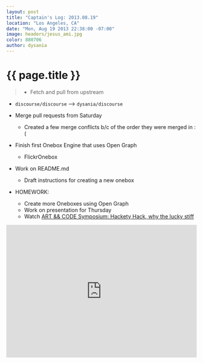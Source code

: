```yaml
---
layout: post
title: "Captain's Log: 2013.08.19"
location: "Los Angeles, CA"
date: "Mon, Aug 19 2013 22:38:00 -07:00"
image: headers/jesus_ami.jpg
color: 880706
author: dysania
---
```


{{ page.title }}
================
>+ Fetch and pull from upstream
  + `discourse/discourse` --> `dysania/discourse`
+ Merge pull requests from Saturday
  + Created a few merge conflicts b/c of the order they were merged in :(
+ Finish first Onebox Engine that uses Open Graph
  + FlickrOnebox
+ Work on README.md
  + Draft instructions for creating a new onebox

+ HOMEWORK:
  + Create more Oneboxes using Open Graph
  + Work on presentation for Thursday
  + Watch [ART && CODE Symposium: Hackety Hack, why the lucky stiff](http://vimeo.com/5047563)

<iframe src="http://player.vimeo.com/video/5047563?byline=0&amp;portrait=0" width="100%" height="352" frameborder="0" webkitAllowFullScreen mozallowfullscreen allowFullScreen></iframe>

